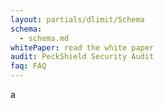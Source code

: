 ```yaml
---
layout: partials/dlimit/Schema
schema:
  - schema.md
whitePaper: read the white paper
audit: PeckShield Security Audit 
faq: FAQ
---
```

a